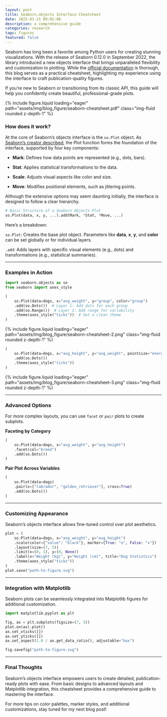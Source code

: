 ```yaml
---
layout: post
title: Seaborn.objects Interface Cheatsheet
date: 2025-01-21 09:01:00
description: a comprehensive guide
categories: research
tags: figures
featured: false
---
```


Seaborn has long been a favorite among Python users for creating stunning visualizations. With the release of Seaborn 0.12.0 in September 2022, the library introduced a new objects interface that brings unparalleled flexibility and customization to plotting. While the [official documentation](https://seaborn.pydata.org/tutorial/objects_interface.html) is thorough, this blog serves as a practical cheatsheet, highlighting my experience using the interface to craft publication-quality figures.

If you’re new to Seaborn or transitioning from its classic API, this guide will help you confidently create beautiful, professional-grade plots.

<div class="row mt-3 justify-content-center">
    <div class="col-sm mt-3 mt-md-0">
        {% include figure.liquid loading="eager" path="assets/img/blog_figure/seaborn-cheatsheet.pdf" class="img-fluid rounded z-depth-1" %}
    </div>
</div>

### How does it work?

At the core of Seaborn’s objects interface is the `so.Plot` object. As [Seaborn’s creator described](https://www.youtube.com/watch?v=JE2C1MhZO6E&list=LL&index=1), the Plot function forms the foundation of the interface, supported by four key components:

- **Mark**: Defines how data points are represented (e.g., dots, bars).

- **Stat**: Applies statistical transformations to the data.

- **Scale**: Adjusts visual aspects like color and size.

- **Move**: Modifies positional elements, such as jittering points.

Although the extensive options may seem daunting initially, the interface is designed to follow a clear hierarchy.

```python
# Basic Structure of a Seaborn Objects Plot
so.Plot(data, x, y, ...).add(Mark, *Stat, *Move, ...)
```

Here’s a breakdown:

`so.Plot`: Creates the base plot object. Parameters like **data**, **x**, **y**, and **color** can be set globally or for individual layers.

`.add`: Adds layers with specific visual elements (e.g., dots) and transformations (e.g., statistical summaries).

---

### Examples in Action

```python
import seaborn.objects as so
from seaborn import axes_style

(
    so.Plot(data=dogs, x="avg_weight", y="group", color="group")
    .add(so.Dots())  # Layer 1: Add dots for each group
    .add(so.Range())  # Layer 2: Add range for variability
    .theme(axes_style("ticks"))  # Set a clean theme
)
```

<div class="row mt-3 justify-content-center">
    <div class="col-sm-10 mt-3 mt-md-0">
        {% include figure.liquid loading="eager" path="assets/img/blog_figure/seaborn-cheatsheet-2.png" class="img-fluid rounded z-depth-1" %}
    </div>
</div>

```python
(
    so.Plot(data=dogs, x="avg_height", y="avg_weight", pointsize="energy_level_value")
    .add(so.Dots())
    .theme(axes_style("ticks"))
)
```

<div class="row mt-3 justify-content-center">
    <div class="col-sm-10 mt-3 mt-md-0">
        {% include figure.liquid loading="eager" path="assets/img/blog_figure/seaborn-cheatsheet-3.png" class="img-fluid rounded z-depth-1" %}
    </div>
</div>

---

### Advanced Options

For more complex layouts, you can use `facet` or `pair` plots to create subplots.

**Faceting by Category**
```python
(
    so.Plot(data=dogs, x="avg_weight", y="avg_height")
    .facet(col="breed")
    .add(so.Dots())
)
```

**Pair Plot Across Variables**
```python
(
    so.Plot(data=dogs)
    .pair(x=["labrador", "golden_retriever"], cross=True)
    .add(so.Dots())
)
```

---

### Customizing Appearance

Seaborn’s objects interface allows fine-tuned control over plot aesthetics.

```python
plot = (
    so.Plot(data=dogs, x="avg_weight", y="avg_height")
    .scale(color={"value": "black"}, marker={True: "o", False: "x"})
    .layout(size=(7, 5))
    .limit(x=(0, 1), y=(0, None))
    .label(x="Weight (kg)", y="Height (cm)", title="Dog Statistics")
    .theme(axes_style("ticks"))
)
plot.save("path-to-figure.svg")
```

---

### Integration with Matplotlib

Seaborn plots can be seamlessly integrated into Matplotlib figures for additional customization.

```python
import matplotlib.pyplot as plt

fig, ax = plt.subplots(figsize=(7, 5))
plot.on(ax).plot()
ax.set_xticks([])
ax.set_yticks([])
ax.set_aspect(1.0 / ax.get_data_ratio(), adjustable="box")

fig.savefig("path-to-figure.svg")
```

---

### Final Thoughts

Seaborn’s objects interface empowers users to create detailed, publication-ready plots with ease. From basic designs to advanced layouts and Matplotlib integration, this cheatsheet provides a comprehensive guide to mastering the interface.

For more tips on color palettes, marker styles, and additional customizations, stay tuned for my next blog post!
